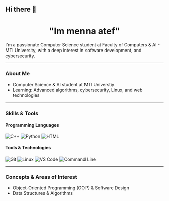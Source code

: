 ## Hi there 👋


<h1 align="center">"Im menna atef" </h1>

I'm a passionate Computer Science student at Faculty of Computers & AI - MTI University, with a deep interest in software development, and cybersecurity. 

---

### About Me

- Computer Science & AI student at MTI Universtiy   
- Learning: Advanced algorithms, cybersecurity, Linux, and web technologies  

---

### Skills & Tools

#### Programming Languages
![C++](https://img.shields.io/badge/C++-00599C?style=flat&logo=c%2B%2B&logoColor=white)
![Python](https://img.shields.io/badge/Python-3776AB?style=flat&logo=python&logoColor=white)
![HTML](https://img.shields.io/badge/HTML5-E34F26?style=flat&logo=html5&logoColor=white)
#### Tools & Technologies
![Git](https://img.shields.io/badge/Git-F05032?style=flat&logo=git&logoColor=white)
![Linux](https://img.shields.io/badge/Linux-FCC624?style=flat&logo=linux&logoColor=black)
![VS Code](https://img.shields.io/badge/VS_Code-007ACC?style=flat&logo=visual-studio-code&logoColor=white)
![Command Line](https://img.shields.io/badge/CLI-000000?style=flat&logo=gnubash&logoColor=white)

---

### Concepts & Areas of Interest

- Object-Oriented Programming (OOP) & Software Design  
- Data Structures & Algorithms  
